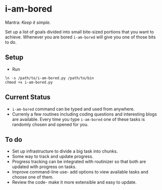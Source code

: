 # i-am-bored
Mantra: *Keep it simple.*

Set up a list of goals divided into small bite-sized portions that you want to achieve. Whenever you are bored `i-am-bored` will give you one of those bits to do.

## Setup
* Run
```
ln -s /path/to/i-am-bored.py /path/to/bin
chmod +x i-am-bored.py
```

## Current Status
*  `i-am-bored` command can be typed and used from anywhere.
* Currenly a few routines including coding questions and interesting blogs are
  available. Every time you type `i-am-bored` one of these tasks is randomly
chosen and opened for you.

## To do
* Set up infrastructure to divide a big task into chunks.
* Some way to track and update progress.
* Progress tracking can be integrated with routinizer so that both are updated
  with progress on tasks.
* Improve command-line use- add options to view available tasks and choose one
  of them.
* Review the code- make it more extensible and easy to update.
